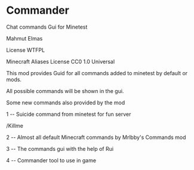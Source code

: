 # Commander
Chat commands  Gui for Minetest

Mahmut Elmas

License WTFPL

Minecraft Aliases License CC0 1.0 Universal


This mod provides Guid for all commands added to minetest by default or mods.

All possible commands will be shown in the gui.

Some new commands also provided by the mod 


1 -- Suicide command from minetest for fun server

/Killme


2 -- Almost all default Minecraft commands by Mrlbby's Commands mod

3 -- The commands gui with the help of Rui

4  -- Commander tool to use in game

